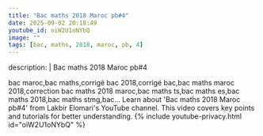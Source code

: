 ```yaml
---
title: "Bac maths 2018 Maroc pb#4"
date: 2025-09-02 20:18:49 
youtube_id: oiW2U1oNYbQ
image: ""
tags: [bac, maths, 2018, maroc, pb, 4]
---
```

description: |
  Bac maths 2018 Maroc pb#4
  
  
  
  bac maroc,bac maths,corrigé bac 2018,corrigé bac,bac maths maroc 2018,correction bac maths 2018 maroc,bac maths ts,bac maths es,bac maths 2018,bac maths stmg,bac...
  Learn about 'Bac maths 2018 Maroc pb#4' from Lakbir Elomari's YouTube channel. This video covers key points and tutorials for better understanding.
{% include youtube-privacy.html id="oiW2U1oNYbQ" %}
